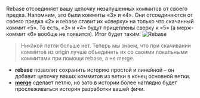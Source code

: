 Rebase отсоединяет вашу цепочку незапушенных коммитов от своего предка. Напомним, это были коммиты «3» и «4». Они отсоединяются от своего предка «2» и rebase ставит их «сверху» на только что скачанный коммит «5». То есть, «3» и «4» будут прицеплены сверху к «5» (а мерж-коммит «6» вообще не появится). Итог будет таким:
![Rebase](_attachments/c61b4220e21ce9853980555716e27ce5.png)

> Никакой петли больше нет. Теперь мы знаем, что при скачивании коммитов из origin лучше объединять их со своими локальными коммитами при помощи rebase, а не merge.
- **rebase** позволит сохранить историю простой и линейной – он добавит цепочку ваших коммитов из ветки в конец основной ветки.
- [**merge**](Принцип%20работы.md###Объединение) сделает петлю, но зато в истории более наглядно будет прослеживаться история разработки вашей фичи.

